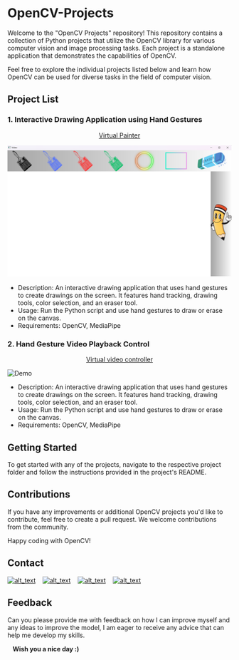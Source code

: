 # OpenCV-Projects

Welcome to the "OpenCV Projects" repository! This repository contains a collection of Python projects that utilize the OpenCV library for various computer vision and image processing tasks. Each project is a standalone application that demonstrates the capabilities of OpenCV.

Feel free to explore the individual projects listed below and learn how OpenCV can be used for diverse tasks in the field of computer vision.

## Project List

### 1. Interactive Drawing Application using Hand Gestures

<div align="center">
  <a href="./Virtual%20Painter">Virtual Painter</a>
</div>


![Demo](./Virtual%20Painter/frame.png)

- Description: An interactive drawing application that uses hand gestures to create drawings on the screen. It features hand tracking, drawing tools, color selection, and an eraser tool.
- Usage: Run the Python script and use hand gestures to draw or erase on the canvas.
- Requirements: OpenCV, MediaPipe

### 2. Hand Gesture Video Playback Control

<div align="center">
  <a href="./Virtual%20video%20controller">Virtual video controller </a>
</div>


![Demo](./Virtual%20video%20controller/)

- Description: An interactive drawing application that uses hand gestures to create drawings on the screen. It features hand tracking, drawing tools, color selection, and an eraser tool.
- Usage: Run the Python script and use hand gestures to draw or erase on the canvas.
- Requirements: OpenCV, MediaPipe

## Getting Started

To get started with any of the projects, navigate to the respective project folder and follow the instructions provided in the project's README.

## Contributions

If you have any improvements or additional OpenCV projects you'd like to contribute, feel free to create a pull request. We welcome contributions from the community.

Happy coding with OpenCV!

## Contact

[<img alt="alt_text" width="30px" src="https://cdn2.iconfinder.com/data/icons/social-media-2285/512/1_Whatsapp2_colored_svg-512.png" />](https://wa.me/+201006491306)
&nbsp;&nbsp;
[<img alt="alt_text" width="30px" src="https://cdn2.iconfinder.com/data/icons/social-media-2285/512/1_Linkedin_unofficial_colored_svg-512.png" />](https://www.linkedin.com/in/bassem-ahmed-ahmed/)
&nbsp;&nbsp;
[<img alt="alt_text" width="30px" src="https://cdn4.iconfinder.com/data/icons/social-media-logos-6/512/112-gmail_email_mail-256.png" />](mailto:bassemahmed.am@gmail.com)
&nbsp;&nbsp;
[<img alt="alt_text" width="30px" src="https://cdn2.iconfinder.com/data/icons/social-media-2285/512/1_Facebook2_colored_svg-512.png" />](https://www.facebook.com/bassem.ahmed.7712/)


## Feedback

Can you please provide me with feedback on how I can improve myself and any ideas to improve the model, I am eager to receive any advice that can help me develop my skills.

&nbsp;&nbsp;
**Wish you a nice day :)**


